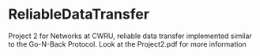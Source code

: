# ReliableDataTransfer
Project 2 for Networks at CWRU, reliable data transfer implemented similar to the Go-N-Back Protocol.
Look at the Project2.pdf for more information
